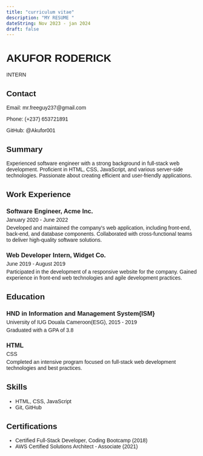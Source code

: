 ```yaml
---
title: "curriculum vitae"
description: "MY RESUME "
dateString: Nov 2023 - jan 2024
draft: false
---
```

<!DOCTYPE html>
<html>
<head>
  <title>RODERICK'S CV</title>
  <style>
    /* Add your CSS styles here */
    body {
      font-family: Arial, sans-serif;
      margin: 0;
      padding: 20px;
    }
    
    h1, h2, h3 {
      color: #333;
    }
    
    section {
      margin-bottom: 30px;
    }
    
    .experience, .education {
      margin-bottom: 20px;
    }
    
    .experience h3, .education h3 {
      margin-bottom: 5px;
    }
    
    .experience p, .education p {
      margin: 5px 0;
    }
  </style>
</head>
<body>
  <h1>AKUFOR RODERICK</h1>
  <p>INTERN</p>
  
  <section>
    <h2>Contact</h2>
    <p>Email: mr.freeguy237@gmail.com</p>
    <p>Phone: (+237) 653721891</p>
    <p>GitHub: @Akufor001</p>
  </section>
  
  <section>
    <h2>Summary</h2>
    <p>Experienced software engineer with a strong background in full-stack web development. Proficient in HTML, CSS, JavaScript, and various server-side technologies. Passionate about creating efficient and user-friendly applications.</p>
  </section>
  
  <section>
    <h2>Work Experience</h2>
    <div class="experience">
      <h3>Software Engineer, Acme Inc.</h3>
      <p>January 2020 - June 2022</p>
      <p>Developed and maintained the company's web application, including front-end, back-end, and database components. Collaborated with cross-functional teams to deliver high-quality software solutions.</p>
    </div>
    <div class="experience">
      <h3>Web Developer Intern, Widget Co.</h3>
      <p>June 2019 - August 2019</p>
      <p>Participated in the development of a responsive website for the company. Gained experience in front-end web technologies and agile development practices.</p>
    </div>
  </section>
  
  <section>
    <h2>Education</h2>
    <div class="education">
      <h3>HND in Information and Management System{ISM}</h3>
      <p>University of IUG Douala Cameroon(ESG), 2015 - 2019</p>
      <p>Graduated with a GPA of 3.8</p>
    </div>
    <div class="education">
      <h3>HTML</h3>
      <p>CSS</p>
      <p>Completed an intensive program focused on full-stack web development technologies and best practices.</p>
    </div>
  </section>
  
  <section>
    <h2>Skills</h2>
    <ul>
      <li>HTML, CSS, JavaScript</li>
      <li>Git, GitHub</li>
    </ul>
  </section>
  
  <section>
    <h2>Certifications</h2>
    <ul>
      <li>Certified Full-Stack Developer, Coding Bootcamp (2018)</li>
      <li>AWS Certified Solutions Architect - Associate (2021)</li>
    </ul>
  </section>
</body>
</html>
















